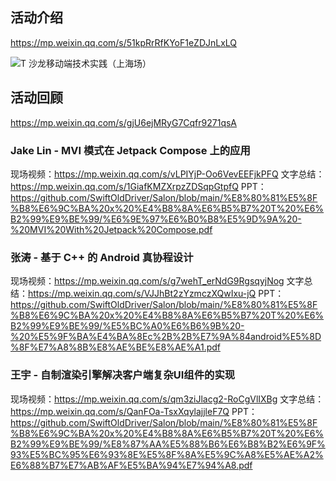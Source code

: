
## 活动介绍

https://mp.weixin.qq.com/s/51kpRrRfKYoF1eZDJnLxLQ

![T 沙龙移动端技术实践（上海场）](https://user-images.githubusercontent.com/11873526/210204308-9d7760d5-5e5f-47f1-a434-70787ab9c4b0.png)


## 活动回顾

https://mp.weixin.qq.com/s/gjU6ejMRyG7Cqfr9271qsA

### Jake Lin - MVI 模式在 Jetpack Compose 上的应用

现场视频：https://mp.weixin.qq.com/s/vLPIYjP-Oo6VevEEFjkPFQ
文字总结：https://mp.weixin.qq.com/s/1GiafKMZXrpzZDSqpGtpfQ
PPT：https://github.com/SwiftOldDriver/Salon/blob/main/%E8%80%81%E5%8F%B8%E6%9C%BA%20x%20%E4%B8%8A%E6%B5%B7%20T%20%E6%B2%99%E9%BE%99/%E6%9E%97%E6%B0%B8%E5%9D%9A%20-%20MVI%20With%20Jetpack%20Compose.pdf


### 张涛 - 基于 C++ 的 Android 真协程设计

现场视频：https://mp.weixin.qq.com/s/g7wehT_erNdG9RgsqyjNog
文字总结：https://mp.weixin.qq.com/s/VJJhBt2zYzmczXQwIxu-jQ
PPT：https://github.com/SwiftOldDriver/Salon/blob/main/%E8%80%81%E5%8F%B8%E6%9C%BA%20x%20%E4%B8%8A%E6%B5%B7%20T%20%E6%B2%99%E9%BE%99/%E5%BC%A0%E6%B6%9B%20-%20%E5%9F%BA%E4%BA%8Ec%2B%2B%E7%9A%84android%E5%8D%8F%E7%A8%8B%E8%AE%BE%E8%AE%A1.pdf

### 王宇 - 自制渲染引擎解决客户端复杂UI组件的实现

现场视频：https://mp.weixin.qq.com/s/qm3ziJlacg2-RoCgVlIXBg
文字总结：https://mp.weixin.qq.com/s/QanFOa-TsxXqylajjleF7Q
PPT：https://github.com/SwiftOldDriver/Salon/blob/main/%E8%80%81%E5%8F%B8%E6%9C%BA%20x%20%E4%B8%8A%E6%B5%B7%20T%20%E6%B2%99%E9%BE%99/%E8%87%AA%E5%88%B6%E6%B8%B2%E6%9F%93%E5%BC%95%E6%93%8E%E5%8F%8A%E5%9C%A8%E5%AE%A2%E6%88%B7%E7%AB%AF%E5%BA%94%E7%94%A8.pdf
